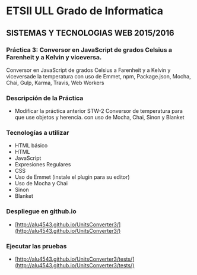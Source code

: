 # ETSII ULL Grado de Informatica
## SISTEMAS Y TECNOLOGIAS WEB 2015/2016
### Práctica 3: Conversor en JavaScript de grados Celsius a Farenheit y a Kelvin y  viceversa.
Conversor en JavaScript de grados Celsius a Farenheit y a Kelvin y viceversade la temperatura con uso de Emmet, npm, Package.json, Mocha, Chai, Gulp, Karma, Travis, Web Workers
### Descripción de la Práctica

* Modificar la práctica anterior STW-2 Conversor de temperatura para que use objetos y herencia. con uso de Mocha, Chai, Sinon y Blanket


### Tecnologías a utilizar
* HTML básico
* HTML
* JavaScript
* Expresiones Regulares
* CSS
* Uso de Emmet (instale el plugin para su editor)
* Uso de Mocha y Chai
* Sinon
* Blanket

### Despliegue en github.io

* [http://alu4543.github.io/UnitsConverter3/](http://alu4543.github.io/UnitsConverter3/)

### Ejecutar las pruebas

* [http://alu4543.github.io/UnitsConverter3/tests/](http://alu4543.github.io/UnitsConverter3/tests/)
